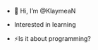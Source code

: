 - 👋 Hi, I’m @KlaymeaN
  
- Interested in learning 
  
  
- ⚡Is it about programming?


<!---
KlaymeaN/KlaymeaN is a ✨ special ✨ repository because its `README.md` (this file) appears on your GitHub profile.
You can click the Preview link to take a look at your changes.
--->
